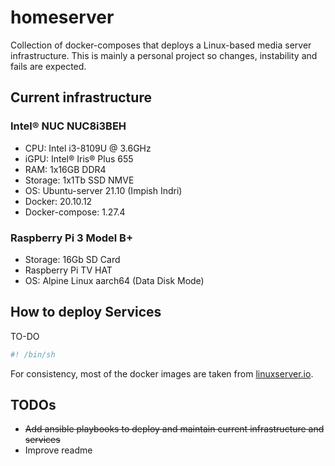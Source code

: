 # homeserver

Collection of docker-composes that deploys a Linux-based media server infrastructure. This is mainly a personal project so changes, instability and fails are expected.

## Current infrastructure

### Intel® NUC NUC8i3BEH

* CPU: Intel i3-8109U @ 3.6GHz
* iGPU: Intel® Iris® Plus 655
* RAM: 1x16GB DDR4
* Storage: 1x1Tb SSD NMVE
* OS: Ubuntu-server 21.10 (Impish Indri)
* Docker: 20.10.12
* Docker-compose: 1.27.4

### Raspberry Pi 3 Model B+

* Storage: 16Gb SD Card
* Raspberry Pi TV HAT
* OS: Alpine Linux aarch64 (Data Disk Mode)

## How to deploy Services

TO-DO

```bash
#! /bin/sh

```

For consistency, most of the docker images are taken from [linuxserver.io](https://www.linuxserver.io/).

## TODOs

* ~~Add ansible playbooks to deploy and maintain current infrastructure and services~~
* Improve readme
